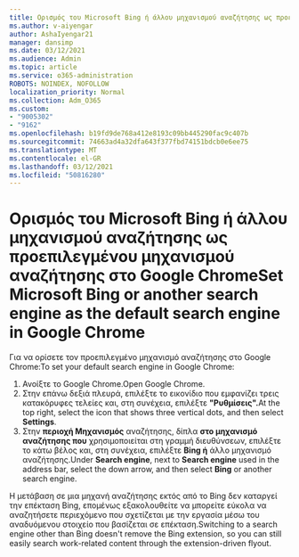 ```yaml
---
title: Ορισμός του Microsoft Bing ή άλλου μηχανισμού αναζήτησης ως προεπιλεγμένου μηχανισμού αναζήτησης στο Google Chrome
ms.author: v-aiyengar
author: AshaIyengar21
manager: dansimp
ms.date: 03/12/2021
ms.audience: Admin
ms.topic: article
ms.service: o365-administration
ROBOTS: NOINDEX, NOFOLLOW
localization_priority: Normal
ms.collection: Adm_O365
ms.custom:
- "9005302"
- "9162"
ms.openlocfilehash: b19fd9de768a412e8193c09bb445290fac9c407b
ms.sourcegitcommit: 74663ad4a32dfa643f377fbd74151bdcb0e6ee75
ms.translationtype: MT
ms.contentlocale: el-GR
ms.lasthandoff: 03/12/2021
ms.locfileid: "50816280"
---
```

# <a name="set-microsoft-bing-or-another-search-engine-as-the-default-search-engine-in-google-chrome"></a><span data-ttu-id="c1607-102">Ορισμός του Microsoft Bing ή άλλου μηχανισμού αναζήτησης ως προεπιλεγμένου μηχανισμού αναζήτησης στο Google Chrome</span><span class="sxs-lookup"><span data-stu-id="c1607-102">Set Microsoft Bing or another search engine as the default search engine in Google Chrome</span></span>

<span data-ttu-id="c1607-103">Για να ορίσετε τον προεπιλεγμένο μηχανισμό αναζήτησης στο Google Chrome:</span><span class="sxs-lookup"><span data-stu-id="c1607-103">To set your default search engine in Google Chrome:</span></span>

1. <span data-ttu-id="c1607-104">Ανοίξτε το Google Chrome.</span><span class="sxs-lookup"><span data-stu-id="c1607-104">Open Google Chrome.</span></span>
1. <span data-ttu-id="c1607-105">Στην επάνω δεξιά πλευρά, επιλέξτε το εικονίδιο που εμφανίζει τρεις κατακόρυφες τελείες και, στη συνέχεια, επιλέξτε **"Ρυθμίσεις".**</span><span class="sxs-lookup"><span data-stu-id="c1607-105">At the top right, select the icon that shows three vertical dots, and then select **Settings**.</span></span>
1. <span data-ttu-id="c1607-106">Στην **περιοχή Μηχανισμός** αναζήτησης, δίπλα **στο μηχανισμό αναζήτησης που** χρησιμοποιείται στη γραμμή διευθύνσεων, επιλέξτε το κάτω βέλος και, στη συνέχεια, επιλέξτε **Bing ή** άλλο μηχανισμό αναζήτησης.</span><span class="sxs-lookup"><span data-stu-id="c1607-106">Under **Search engine**, next to **Search engine** used in the address bar, select the down arrow, and then select **Bing** or another search engine.</span></span>

<span data-ttu-id="c1607-107">Η μετάβαση σε μια μηχανή αναζήτησης εκτός από το Bing δεν καταργεί την επέκταση Bing, επομένως εξακολουθείτε να μπορείτε εύκολα να αναζητήσετε περιεχόμενο που σχετίζεται με την εργασία μέσω του αναδυόμενου στοιχείο που βασίζεται σε επέκταση.</span><span class="sxs-lookup"><span data-stu-id="c1607-107">Switching to a search engine other than Bing doesn't remove the Bing extension, so you can still easily search work-related content through the extension-driven flyout.</span></span>

